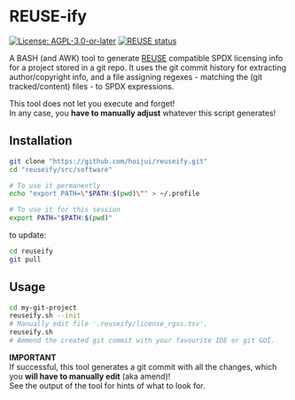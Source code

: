 <!--
SPDX-FileCopyrightText: 2023 Robin Vobruba <hoijui.quaero@gmail.com>

SPDX-License-Identifier: CC0-1.0
-->

# REUSE-ify

[![License: AGPL-3.0-or-later](
    https://img.shields.io/badge/License-AGPL--%203.0--or--later-blue.svg)](
    https://spdx.org/licenses/AGPL-3.0-or-later.html)
[![REUSE status](
    https://api.reuse.software/badge/github.com/hoijui/reuseify)](
    https://api.reuse.software/info/github.com/hoijui/reuseify)

A BASH (and AWK) tool to generate [REUSE](https://reuse.software/) compatible
SPDX licensing info
for a project stored in a git repo.
It uses the git commit history for extracting author/copyright info,
and a file assigning regexes - matching the (git tracked/content) files -
to SPDX expressions.

This tool does not let you execute and forget! \
In any case, you **have to manually adjust**
whatever this script generates!

## Installation

```sh
git clone "https://github.com/hoijui/reuseify.git"
cd "reuseify/src/software"

# To use it permanently
echo "export PATH=\"$PATH:$(pwd)\"" > ~/.profile

# To use it for this session
export PATH="$PATH:$(pwd)"
```

to update:

```sh
cd reuseify
git pull
```

## Usage

```sh
cd my-git-project
reuseify.sh --init
# Manually edit file '.reuseify/license_rgxs.tsv'.
reuseify.sh
# Ammend the created git commit with your favourite IDE or git GUI.
```

**IMPORTANT** \
If successful, this tool generates a git commit with all the changes,
which you **will have to manually edit** (aka amend)! \
See the output of the tool for hints of what to look for.
